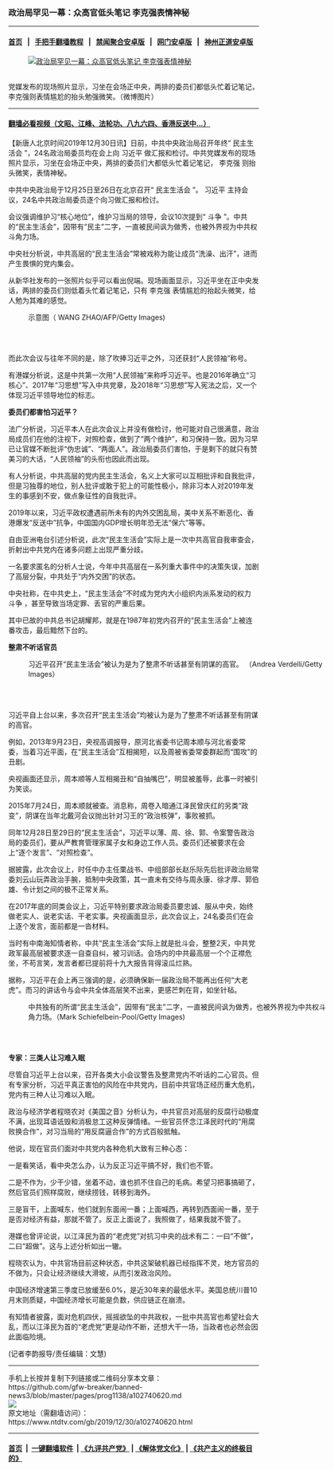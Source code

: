 ### 政治局罕见一幕：众高官低头笔记 李克强表情神秘
------------------------

#### [首页](https://github.com/gfw-breaker/banned-news3/blob/master/README.md) &nbsp;&nbsp;|&nbsp;&nbsp; [手把手翻墙教程](https://github.com/gfw-breaker/guides/wiki) &nbsp;&nbsp;|&nbsp;&nbsp; [禁闻聚合安卓版](https://github.com/gfw-breaker/bn-android) &nbsp;&nbsp;|&nbsp;&nbsp; [网门安卓版](https://github.com/oGate2/oGate) &nbsp;&nbsp;|&nbsp;&nbsp; [神州正道安卓版](https://github.com/SzzdOgate/update) 



<div><div class="featured_image">
 <a href="https://i.ntdtv.com/assets/uploads/2019/12/1125397179_15774633202481n-800x450-1.jpg" target="_blank">
  <figure>
   <img alt="政治局罕见一幕：众高官低头笔记 李克强表情神秘" src="https://i.ntdtv.com/assets/uploads/2019/12/1125397179_15774633202481n-800x450-1.jpg"/>
  </figure><br/>
 </a>
 <span class="caption">
  党媒发布的现场照片显示，习坐在会场正中央，两排的委员们都低头忙着记笔记，李克强则表情尴尬的抬头勉强微笑。（微博图片）
 </span>
</div>
</div><hr/>

#### [翻墙必看视频（文昭、江峰、法轮功、八九六四、香港反送中...）](http://167.172.214.107/home.html)

<div><div class="post_content" itemprop="articleBody">
 <p>
  【新唐人北京时间2019年12月30日讯】日前，中共中央政治局召开年终“
  <ok href="https://www.ntdtv.com/gb/民主生活会.htm">
   民主生活会
  </ok>
  ”，24名政治局委员均在会上向
  <ok href="https://www.ntdtv.com/gb/习近平.htm">
   习近平
  </ok>
  做汇报和检讨。中共党媒发布的现场照片显示，习坐在会场正中央，两排的委员们大都低头忙着记笔记，
  <ok href="https://www.ntdtv.com/gb/李克强.htm">
   李克强
  </ok>
  则抬头微笑，表情神秘。
 </p>
 <p>
  中共中央政治局于12月25日至26日在北京召开“
  <ok href="https://www.ntdtv.com/gb/民主生活会.htm">
   民主生活会
  </ok>
  ”。
  <ok href="https://www.ntdtv.com/gb/习近平.htm">
   习近平
  </ok>
  主持会议，24名中共政治局委员逐个向习做汇报和检讨。
 </p>
 <p>
  会议强调维护习“核心地位”，维护习当局的领导，会议10次提到“
  <ok href="https://www.ntdtv.com/gb/斗争.htm">
   斗争
  </ok>
  ”。中共的“民主生活会”，因带有“民主”二字，一直被民间讽为做秀，也被外界视为中共权斗角力场。
 </p>
 <p>
  中央社分析说，中共高层的“民主生活会”常被戏称为能让成员“洗澡、出汗”，进而产生畏惧的党内集会。
 </p>
 <p>
  从新华社发布的一张照片似乎可以看出倪端。现场画面显示，习近平坐在正中央发话，两排的委员们则低着头忙着记笔记，只有
  <ok href="https://www.ntdtv.com/gb/李克强.htm">
   李克强
  </ok>
  表情尴尬的抬起头微笑，给人勉为其难的感觉。
 </p>
 <figure class="wp-caption alignnone" id="attachment_102650628" style="width: 600px">
  <ok href="https://i.ntdtv.com/assets/uploads/2019/08/GettyImages-163649420.jpg">
   <img alt="" class="size-medium wp-image-102650628" src="https://i.ntdtv.com/assets/uploads/2019/08/GettyImages-163649420-600x338.jpg"/>
  </ok>
  <br/><figcaption class="wp-caption-text">
   示意图（ WANG ZHAO/AFP/Getty Images)
  </figcaption><br/>
 </figure><br/>
 <p>
  而此次会议与往年不同的是，除了吹捧习近平之外，习还获封“人民领袖”称号。
 </p>
 <p>
  有港媒分析说，这是中共第一次用“人民领袖”来称呼习近平。也是2016年确立“习核心”、2017年“习思想”写入中共党章，及2018年“习思想”写入宪法之后，又一个体现习近平领导地位的标志。
 </p>
 <p>
  <strong>
   委员们都害怕习近平？
  </strong>
 </p>
 <p>
  法广分析说，习近平本人在此次会议上并没有做检讨，他可能对自己很满意，政治局成员们在他的注视下，对照检查，做到了“两个维护”，和习保持一致。因为习早已让官媒不断批评“伪忠诚”、“两面人”。政治局委员们害怕，于是剩下的就只有赞美习的大话，“人民领袖”的头衔也因此而出现。
 </p>
 <p>
  有人分析说，中共高层的党内民主生活会，名义上大家可以互相批评和自我批评，但是习独尊的地位，别人批评或敢于犯上的可能性极小，除非习本人对2019年发生的事感到不安，做点象征性的自我批评。
 </p>
 <p>
  2019年以来，习近平政权遭遇前所未有的内外交困乱局，美中关系不断恶化、香港爆发“反送中”抗争，中国国内GDP增长明年恐无法“保六”等等。
 </p>
 <p>
  自由亚洲电台引述分析说，此次“民主生活会”实际上是一次中共高官自我审查会，折射出中共党内在诸多问题上出现严重分歧。
 </p>
 <p>
  一名要求匿名的分析人士说，今年中共高层在一系列重大事件中的决策失误，加剧了高层分裂，中共处于“内外交困”的状态。
 </p>
 <p>
  中央社称，在中共史上，“民主生活会”不时成为党内大小组织内派系发动的权力
  <ok href="https://www.ntdtv.com/gb/斗争.htm">
   斗争
  </ok>
  ，甚至导致当场定罪、丢官的严重后果。
 </p>
 <p>
  其中已故的中共总书记胡耀邦，就是在1987年初党内召开的“民主生活会”上被连番攻击，最后黯然下台的。
 </p>
 <p>
  <strong>
   整肃不听话官员
  </strong>
 </p>
 <figure class="wp-caption alignnone" id="attachment_102594566" style="width: 600px">
  <ok href="https://i.ntdtv.com/assets/uploads/2019/06/gettyimages-1145972862-594x594.jpg">
   <img alt="" class="size-medium wp-image-102594566" src="https://i.ntdtv.com/assets/uploads/2019/06/gettyimages-1145972862-594x594-600x338.jpg"/>
  </ok>
  <br/><figcaption class="wp-caption-text">
   习近平召开“民主生活会”被认为是为了整肃不听话甚至有阴谋的高官。 （Andrea Verdelli/Getty Images）
  </figcaption><br/>
 </figure><br/>
 <p>
  习近平自上台以来，多次召开“民主生活会”均被认为是为了整肃不听话甚至有阴谋的高官。
 </p>
 <p>
  例如，2013年9月23日，央视高调报导，原河北省委书记周本顺与河北省委常委，当着习近平面，在“民主生活会”互相揭短，以及周被省委常委群起而“围攻”的丑剧。
 </p>
 <p>
  央视画面还显示，周本顺等人互相揭丑和“自抽嘴巴”，明显被羞辱，此事一时被引为笑谈。
 </p>
 <p>
  2015年7月24日，周本顺就被查。消息称，周卷入暗通江泽民曾庆红的另类“政变”，阴谋在当年北戴河会议抛出针对习王的“政治核弹”，事败被抓。
 </p>
 <p>
  同年12月28日至29日的“民主生活会”，习近平以薄、周、徐、郭、令案警告政治局的委员们，要从严教育管理家属子女和身边工作人员。委员们还被要求在会上“逐个发言”、“对照检查”。
 </p>
 <p>
  据披露，此次会议上，时任中办主任栗战书、中组部部长赵乐际先后批评政治局常委刘云山玩弄政治手腕，抵制中央政策，其一直未有交待与周永康、徐才厚、郭伯雄、令计划之间的极不正常关系。
 </p>
 <p>
  在2017年底的同类会议上，习近平特别要求政治局委员要忠诚、服从中央，始终做老实人、说老实话、干老实事。央视画面显示，此次会议上，24名委员们在会上逐个发言，面前都是一沓材料。
 </p>
 <p>
  当时有中南海知情者称，中共“民主生活会”实际上就是批斗会，整整2天，中共党政军最高层被要求逐一自查自纠，被习训话。会场内的中共最高层一个个正襟危坐，不苟言笑，发言者都已提前将十九大报告背得滚瓜烂熟。
 </p>
 <p>
  据称，习近平在会上再三强调的是，必须确保新一届政治局不能再出任何“大老虎”。而习的讲话令与会中共全体高层笑不出来，更感芒刺在背，如坐针毡。
 </p>
 <figure class="wp-caption alignnone" id="attachment_102740402" style="width: 600px">
  <ok href="https://i.ntdtv.com/assets/uploads/2019/12/GettyImages-1076520710.jpg">
   <img alt="" class="size-medium wp-image-102740402" src="https://i.ntdtv.com/assets/uploads/2019/12/GettyImages-1076520710-600x338.jpg"/>
  </ok>
  <br/><figcaption class="wp-caption-text">
   中共独有的所谓“民主生活会”，因带有“民主”二字，一直被民间讽为做秀，也被外界视为中共权斗角力场。（Mark Schiefelbein-Pool/Getty Images)
  </figcaption><br/>
 </figure><br/>
 <p>
  <strong>
   专家：三类人让习难入眠
  </strong>
 </p>
 <p>
  尽管自习近平上台以来，召开各类大小会议警告及整肃党内不听话的二心官员。但有专家分析，习近平真正害怕的风险在中共党内，目前中共官场正经历重大危机，党内有三种人让习难以入眠。
 </p>
 <p>
  政治与经济学者程晓农对《美国之音》分析认为，中共官员对高层的反腐行动极度不满，出现耳语诋毁和消极怠工这种反弹情绪。一些官员怀念江泽民时代的“用腐败换合作”，对习当局的“用反腐逼合作”的方式百般抵触。
 </p>
 <p>
  他说，现在官员们面对中共党内各种危机大致有三种心态：
 </p>
 <p>
  一是看笑话，看中央怎么办，认为反正习近平搞不好，我们也不管。
 </p>
 <p>
  二是不作为，少干少错，坐着不动，谁也抓不住自己的毛病。希望习把事搞砸了，然后官员们照样腐败，继续捞钱，转移到海外。
 </p>
 <p>
  三是盲干，上面喊东，他们就到东面闹一番；上面喊西，再转到西面闹一番，至于是否对经济有益，那就不管了。反正上面说了，我照做了，结果我就不管了。
 </p>
 <p>
  港媒也曾评论说，以江泽民为首的“老虎党”对抗习中央的战术有二：一曰“不做”，二曰“超做”。这与上述分析如出一辙。
 </p>
 <p>
  程晓农认为，中共官场目前这种状态，中共这架破机器已经指挥不灵，地方官员的不做为，只会让经济继续大滑坡，从而引发政治风险。
 </p>
 <p>
  中国经济增速第三季度已放缓至6.0%，是近30年来的最低水平。美国总统川普10月末则质疑，中国经济增长可能是负数，供应链正在崩溃。
 </p>
 <p>
  有知情者披露，面对危机四伏，摇摇欲坠的中共政权，一批中共高官也希望社会大乱，而以江泽民为首的“老虎党”更是动作不断，还想大干一场，当政者也必然会因此面临险境。
 </p>
 <p>
  (记者李韵报导/责任编辑：文慧)
 </p>
 <div class="single_ad">
 </div>
</div>
</div>
<hr/>
手机上长按并复制下列链接或二维码分享本文章：<br/>
https://github.com/gfw-breaker/banned-news3/blob/master/pages/prog1138/a102740620.md <br/>
<a href='https://github.com/gfw-breaker/banned-news3/blob/master/pages/prog1138/a102740620.md'><img src='https://github.com/gfw-breaker/banned-news3/blob/master/pages/prog1138/a102740620.md.png'/></a> <br/>
原文地址（需翻墙访问）：https://www.ntdtv.com/gb/2019/12/30/a102740620.html


------------------------
#### [首页](https://github.com/gfw-breaker/banned-news3/blob/master/README.md) &nbsp;|&nbsp; [一键翻墙软件](https://github.com/gfw-breaker/nogfw/blob/master/README.md) &nbsp;| [《九评共产党》](https://github.com/gfw-breaker/9ping.md/blob/master/README.md#九评之一评共产党是什么) | [《解体党文化》](https://github.com/gfw-breaker/jtdwh.md/blob/master/README.md) | [《共产主义的终极目的》](https://github.com/gfw-breaker/gczydzjmd.md/blob/master/README.md)


<img src='http://gfw-breaker.win/banned-news3/pages/prog1138/a102740620.md' width='0px' height='0px'/>